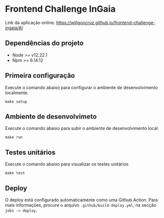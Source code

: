 # Frontend Challenge InGaia

Link da aplicação online: https://willgoncruz.github.io/frontend-challenge-ingaia/#/

## Dependências do projeto
- Node >= v12.22.1
- Npm >= 6.14.12

## Primeira configuração
Execute o comando abaixo para configurar o ambiente de desenvolvimento localmente.

```make setup```

## Ambiente de desenvolvimeto
Execute o comando abaixo para subir o ambiente de desenvolvimento local.

```make run```

## Testes unitários
Execute o comando abaixo para visualizar os testes unitários

```make test```

## Deploy
O deploy está configurado automaticamente como uma Github Action.
Para mais informações, procure o arquivo `.github/build-deploy.yml`, na secção `jobs -> deploy`.